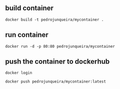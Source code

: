 ## build container

`docker build -t pedrojunqueira/mycontainer .`

## run container

`docker run -d -p 80:80 pedrojunqueira/mycontainer`

## push the container to dockerhub

`docker login`

`docker push pedrojunqueira/mycontainer:latest`
